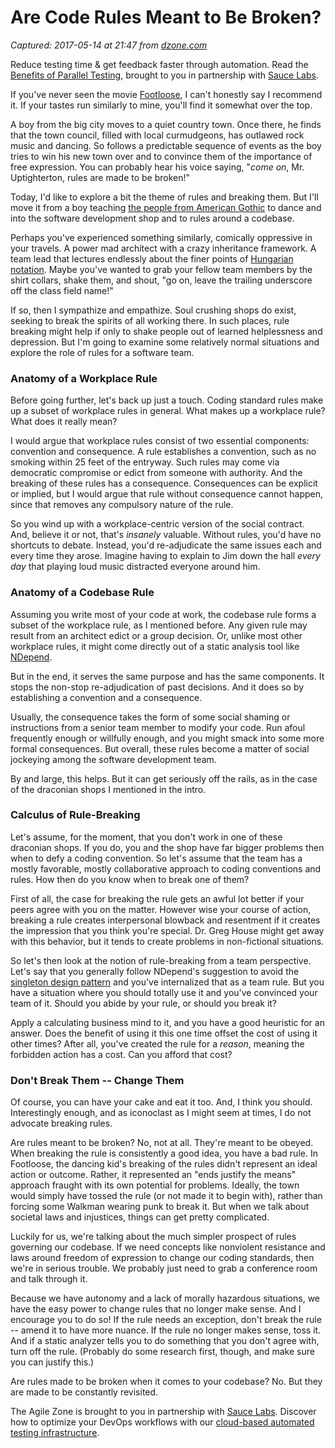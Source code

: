 # Are Code Rules Meant to Be Broken?

_Captured: 2017-05-14 at 21:47 from [dzone.com](https://dzone.com/articles/are-code-rules-meant-to-be-broken?edition=298100&utm_source=Daily%20Digest&utm_medium=email&utm_campaign=dd%202017-05-14)_

Reduce testing time & get feedback faster through automation. Read the [Benefits of Parallel Testing](https://dzone.com/go?i=124039&u=http%3A%2F%2Finfo.saucelabs.com%2Fpaper-benefits-of-parallel-testing.html%3Futm_campaign%3Dparalleltestingwp%26utm_medium%3Dtextlink%26utm_source%3Ddzone-agile), brought to you in partnership with [Sauce Labs](https://dzone.com/go?i=124039&u=http%3A%2F%2Finfo.saucelabs.com%2Fpaper-benefits-of-parallel-testing.html%3Futm_campaign%3Dparalleltestingwp%26utm_medium%3Dtextlink%26utm_source%3Ddzone-agile).

If you've never seen the movie [Footloose](http://www.imdb.com/title/tt1068242/), I can't honestly say I recommend it. If your tastes run similarly to mine, you'll find it somewhat over the top.

A boy from the big city moves to a quiet country town. Once there, he finds that the town council, filled with local curmudgeons, has outlawed rock music and dancing. So follows a predictable sequence of events as the boy tries to win his new town over and to convince them of the importance of free expression. You can probably hear his voice saying, "_come on_, Mr. Uptighterton, rules are made to be broken!"

Today, I'd like to explore a bit the theme of rules and breaking them. But I'll move it from a boy teaching [the people from American Gothic](http://www.americangothichouse.net/about/the-painting/) to dance and into the software development shop and to rules around a codebase.

Perhaps you've experienced something similarly, comically oppressive in your travels. A power mad architect with a crazy inheritance framework. A team lead that lectures endlessly about the finer points of [Hungarian notation](https://en.wikipedia.org/wiki/Hungarian_notation). Maybe you've wanted to grab your fellow team members by the shirt collars, shake them, and shout, "go on, leave the trailing underscore off the class field name!"

If so, then I sympathize and empathize. Soul crushing shops do exist, seeking to break the spirits of all working there. In such places, rule breaking might help if only to shake people out of learned helplessness and depression. But I'm going to examine some relatively normal situations and explore the role of rules for a software team.

### Anatomy of a Workplace Rule

Before going further, let's back up just a touch. Coding standard rules make up a subset of workplace rules in general. What makes up a workplace rule? What does it really mean?

I would argue that workplace rules consist of two essential components: convention and consequence. A rule establishes a convention, such as no smoking within 25 feet of the entryway. Such rules may come via democratic compromise or edict from someone with authority. And the breaking of these rules has a consequence. Consequences can be explicit or implied, but I would argue that rule without consequence cannot happen, since that removes any compulsory nature of the rule.

So you wind up with a workplace-centric version of the social contract. And, believe it or not, that's _insanely_ valuable. Without rules, you'd have no shortcuts to debate. Instead, you'd re-adjudicate the same issues each and every time they arose. Imagine having to explain to Jim down the hall _every day_ that playing loud music distracted everyone around him.

### Anatomy of a Codebase Rule

Assuming you write most of your code at work, the codebase rule forms a subset of the workplace rule, as I mentioned before. Any given rule may result from an architect edict or a group decision. Or, unlike most other workplace rules, it might come directly out of a static analysis tool like [NDepend](http://www.ndepend.com/ndepend-v2017).

But in the end, it serves the same purpose and has the same components. It stops the non-stop re-adjudication of past decisions. And it does so by establishing a convention and a consequence.

Usually, the consequence takes the form of some social shaming or instructions from a senior team member to modify your code. Run afoul frequently enough or willfully enough, and you might smack into some more formal consequences. But overall, these rules become a matter of social jockeying among the software development team.

By and large, this helps. But it can get seriously off the rails, as in the case of the draconian shops I mentioned in the intro.

### Calculus of Rule-Breaking

Let's assume, for the moment, that you don't work in one of these draconian shops. If you do, you and the shop have far bigger problems then when to defy a coding convention. So let's assume that the team has a mostly favorable, mostly collaborative approach to coding conventions and rules. How then do you know when to break one of them?

First of all, the case for breaking the rule gets an awful lot better if your peers agree with you on the matter. However wise your course of action, breaking a rule creates interpersonal blowback and resentment if it creates the impression that you think you're special. Dr. Greg House might get away with this behavior, but it tends to create problems in non-fictional situations.

So let's then look at the notion of rule-breaking from a team perspective. Let's say that you generally follow NDepend's suggestion to avoid the [singleton design pattern](https://sourcemaking.com/design_patterns/singleton) and you've internalized that as a team rule. But you have a situation where you should totally use it and you've convinced your team of it. Should you abide by your rule, or should you break it?

Apply a calculating business mind to it, and you have a good heuristic for an answer. Does the benefit of using it this one time offset the cost of using it other times? After all, you've created the rule for a _reason_, meaning the forbidden action has a cost. Can you afford that cost?

### Don't Break Them -- Change Them

Of course, you can have your cake and eat it too. And, I think you should. Interestingly enough, and as iconoclast as I might seem at times, I do not advocate breaking rules.

Are rules meant to be broken? No, not at all. They're meant to be obeyed. When breaking the rule is consistently a good idea, you have a bad rule. In Footloose, the dancing kid's breaking of the rules didn't represent an ideal action or outcome. Rather, it represented an "ends justify the means" approach fraught with its own potential for problems. Ideally, the town would simply have tossed the rule (or not made it to begin with), rather than forcing some Walkman wearing punk to break it. But when we talk about societal laws and injustices, things can get pretty complicated.

Luckily for us, we're talking about the much simpler prospect of rules governing our codebase. If we need concepts like nonviolent resistance and laws around freedom of expression to change our coding standards, then we're in serious trouble. We probably just need to grab a conference room and talk through it.

Because we have autonomy and a lack of morally hazardous situations, we have the easy power to change rules that no longer make sense. And I encourage you to do so! If the rule needs an exception, don't break the rule -- amend it to have more nuance. If the rule no longer makes sense, toss it. And if a static analyzer tells you to do something that you don't agree with, turn off the rule. (Probably do some research first, though, and make sure you can justify this.)

Are rules made to be broken when it comes to your codebase? No. But they are made to be constantly revisited.

The Agile Zone is brought to you in partnership with [Sauce Labs](https://dzone.com/go?i=121022&u=http%3A%2F%2Finfo.saucelabs.com%2FHow-to-Get-the-Most-out-of-CICD-Workflow.html%3Futm_campaign%3Ddevops%2Bwp%26utm_medium%3Dtextlink%26utm_source%3Ddzone-agile). Discover how to optimize your DevOps workflows with our [cloud-based automated testing infrastructure](https://dzone.com/go?i=121022&u=http%3A%2F%2Finfo.saucelabs.com%2FHow-to-Get-the-Most-out-of-CICD-Workflow.html%3Futm_campaign%3Ddevops%2Bwp%26utm_medium%3Dtextlink%26utm_source%3Ddzone-agile).
